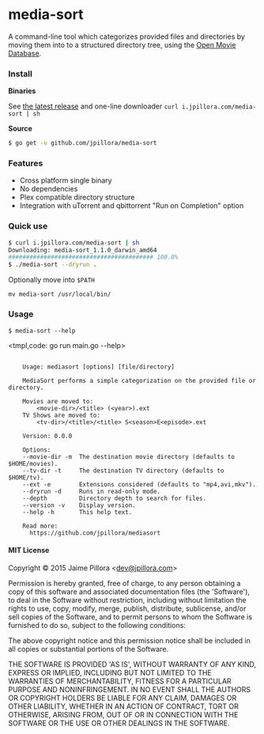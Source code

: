 
# media-sort

A command-line tool which categorizes provided files and directories by moving them into to a structured directory tree, using the [Open Movie Database](https://www.themoviedb.org/).

### Install

**Binaries**

See [the latest release](https://github.com/jpillora/media-sort/releases/latest) and one-line downloader `curl i.jpillora.com/media-sort | sh`

**Source**

``` sh
$ go get -v github.com/jpillora/media-sort
```

### Features

* Cross platform single binary
* No dependencies
* Plex compatible directory structure
* Integration with uTorrent and qbittorrent "Run on Completion" option

### Quick use

``` sh
$ curl i.jpillora.com/media-sort | sh
Downloading: media-sort_1.1.0_darwin_amd64
######################################### 100.0%
$ ./media-sort --dryrun .
```

Optionally move into `$PATH`

```
mv media-sort /usr/local/bin/
```

### Usage

```
$ media-sort --help
```

<tmpl,code: go run main.go --help>
```

	Usage: mediasort [options] [file/directory]

	MediaSort performs a simple categorization on the provided file or directory.

	Movies are moved to:
		<movie-dir>/<title> (<year>).ext
	TV Shows are moved to:
		<tv-dir>/<title>/<title> S<season>E<episode>.ext

	Version: 0.0.0

	Options:
	--movie-dir -m  The destination movie directory (defaults to $HOME/movies).
	--tv-dir -t     The destination TV directory (defaults to $HOME/tv).
	--ext -e        Extensions considered (defaults to "mp4,avi,mkv").
	--dryrun -d     Runs in read-only mode.
	--depth         Directory depth to search for files.
	--version -v    Display version.
	--help -h       This help text.

	Read more:
	  https://github.com/jpillora/mediasort

```
</tmpl>


#### MIT License

Copyright © 2015 Jaime Pillora &lt;dev@jpillora.com&gt;

Permission is hereby granted, free of charge, to any person obtaining
a copy of this software and associated documentation files (the
'Software'), to deal in the Software without restriction, including
without limitation the rights to use, copy, modify, merge, publish,
distribute, sublicense, and/or sell copies of the Software, and to
permit persons to whom the Software is furnished to do so, subject to
the following conditions:

The above copyright notice and this permission notice shall be
included in all copies or substantial portions of the Software.

THE SOFTWARE IS PROVIDED 'AS IS', WITHOUT WARRANTY OF ANY KIND,
EXPRESS OR IMPLIED, INCLUDING BUT NOT LIMITED TO THE WARRANTIES OF
MERCHANTABILITY, FITNESS FOR A PARTICULAR PURPOSE AND NONINFRINGEMENT.
IN NO EVENT SHALL THE AUTHORS OR COPYRIGHT HOLDERS BE LIABLE FOR ANY
CLAIM, DAMAGES OR OTHER LIABILITY, WHETHER IN AN ACTION OF CONTRACT,
TORT OR OTHERWISE, ARISING FROM, OUT OF OR IN CONNECTION WITH THE
SOFTWARE OR THE USE OR OTHER DEALINGS IN THE SOFTWARE.